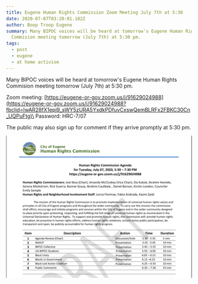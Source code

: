 ```yaml
---
title: Eugene Human Rights Commission Zoom Meeting July 7th at 5:30
date: 2020-07-07T03:20:01.182Z
author: Boop Troop Eugene
summary: Many BIPOC voices will be heard at tomorrow's Eugene Human Rights
  Commision meeting tomorrow (July 7th) at 5:30 pm.
tags:
  - post
  - eugene
  - at home activism
---
```

Many BIPOC voices will be heard at tomorrow's Eugene Human Rights Commision meeting tomorrow (July 7th) at 5:30 pm.

Zoom meeting: [https://eugene-or-gov.zoom.us/j/91629024988](https://eugene-or-gov.zoom.us/j/91629024988?fbclid=IwAR28fX1epj9_sWY5zURA5YxdkPDfuvCxswQemBLRFx2FBKC30Cn_UQPuFtg)\
Password: HRC-7/07

The public may also sign up for comment if they arrive promptly at 5:30 pm.

![Eugene Human Rights Commision Agenda](/static/img/image_122.png)